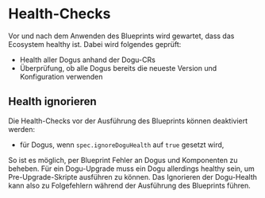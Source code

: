 # Health-Checks

Vor und nach dem Anwenden des Blueprints wird gewartet, dass das Ecosystem healthy ist.
Dabei wird folgendes geprüft:
- Health aller Dogus anhand der Dogu-CRs
- Überprüfung, ob alle Dogus bereits die neueste Version und Konfiguration verwenden

## Health ignorieren

Die Health-Checks vor der Ausführung des Blueprints können deaktiviert werden:
- für Dogus, wenn `spec.ignoreDoguHealth` auf `true` gesetzt wird,

So ist es möglich, per Blueprint Fehler an Dogus und Komponenten zu beheben.
Für ein Dogu-Upgrade muss ein Dogu allerdings healthy sein, um Pre-Upgrade-Skripte ausführen zu können.
Das Ignorieren der Dogu-Health kann also zu Folgefehlern während der Ausführung des Blueprints führen.
